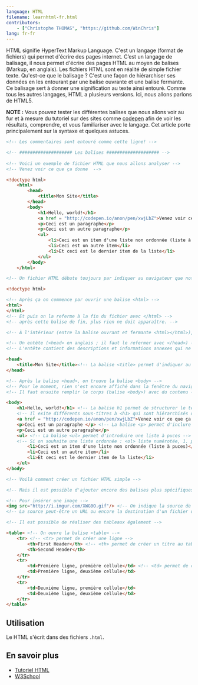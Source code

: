 ```yaml
---
language: HTML
filename: learnhtml-fr.html
contributors:
    - ["Christophe THOMAS", "https://github.com/WinChris"]
lang: fr-fr
---
```


HTML signifie HyperText Markup Language. 
C'est un langage (format de fichiers) qui permet d'écrire des pages internet.
C’est un langage de balisage, il nous permet d'écrire des pages HTML au moyen de balises (Markup, en anglais).
Les fichiers HTML sont en réalité de simple fichier texte.
Qu'est-ce que le balisage ? C'est une façon de hiérarchiser ses données en les entourant par une balise ouvrante et une balise fermante. 
Ce balisage sert à donner une signification au texte ainsi entouré.
Comme tous les autres langages, HTML a plusieurs versions. Ici, nous allons parlons de HTML5.

**NOTE :** Vous pouvez tester les différentes balises que nous allons voir au fur et à mesure du tutoriel sur des sites comme [codepen](http://codepen.io/pen/) afin de voir les résultats, comprendre, et vous familiariser avec le langage.
Cet article porte principalement sur la syntaxe et quelques astuces.


```html
<!-- Les commentaires sont entouré comme cette ligne! -->

<!-- #################### Les balises #################### -->
   
<!-- Voici un exemple de fichier HTML que nous allons analyser -->
<!-- Venez voir ce que ça donne  --> 

<!doctype html>
	<html>
		<head>
			<title>Mon Site</title>
		</head>
		<body>
			<h1>Hello, world!</h1>
			<a href = "http://codepen.io/anon/pen/xwjLbZ">Venez voir ce que ça donne</a>
			<p>Ceci est un paragraphe</p>
			<p>Ceci est un autre paragraphe</p>
			<ul>
				<li>Ceci est un item d'une liste non ordonnée (liste à puces)</li>
				<li>Ceci est un autre item</li>
				<li>Et ceci est le dernier item de la liste</li>
			</ul>
		</body>
	</html>

<!-- Un fichier HTML débute toujours par indiquer au navigateur que notre page est faite en HTML -->

<!doctype html>

<!-- Après ça on commence par ouvrir une balise <html> -->
<html>
</html>
<!-- Et puis on la referme à la fin du fichier avec </html> -->
<!-- après cette balise de fin, plus rien ne doit apparaître. -->

<!-- À l'intérieur (entre la balise ouvrant et fermante <html></html>), on trouve : -->

<!-- Un entête (<head> en anglais ; il faut le refermer avec </head>) -->
<!-- L'entête contient des descriptions et informations annexes qui ne sont pas affichées : se sont les métadonnées -->

<head>
	<title>Mon Site</title><!-- La balise <title> permet d'indiquer au navigateur le titre à afficher dans la barre de l'onglet de la fenêtre -->
</head>

<!-- Après la balise <head>, on trouve la balise <body> -->
<!-- Pour le moment, rien n'est encore affiché dans la fenêtre du navigateur. -->
<!-- Il faut ensuite remplir le corps (balise <body>) avec du contenu -->

<body>
	<h1>Hello, world!</h1> <!-- La balise h1 permet de structurer le texte, c'est  un titre -->
	<!-- Il exite différents sous-titres à <h1> qui sont hiérarchisés du plus important (h2) au plus précis (h6) -->
	<a href = "http://codepen.io/anon/pen/xwjLbZ">Venez voir ce que ça donne</a> <!-- Lien vers la source cible indiqué dans href="" -->
	<p>Ceci est un paragraphe </p> <!-- La balise <p> permet d'inclure du texte à la page html -->
	<p>Ceci est un autre paragraphe</p>
	<ul> <!-- La balise <ul> permet d'introduire une liste à puces -->
	<!-- Si on souhaite une liste ordonnée : <ol> liste numérotée, 1. pour le premier élément, 2. pour le second, etc -->
		<li>Ceci est un item d'une liste non ordonnée (liste à puces)</li>
		<li>Ceci est un autre item</li>
		<li>Et ceci est le dernier item de la liste</li>
	</ul>
</body>

<!-- Voilà comment créer un fichier HTML simple -->

<!-- Mais il est possible d'ajouter encore des balises plus spécifiques -->

<!-- Pour insérer une image -->
<img src="http://i.imgur.com/XWG0O.gif"/> <!-- On indique la source de l'image dans src="" -->
<!-- La source peut-être un URL ou encore la destination d'un fichier de votre ordinateur -->

<!-- Il est possible de réaliser des tableaux également -->

<table> <!-- On ouvre la balise <table> -->
	<tr> <!-- <tr> permet de créer une ligne -->
		<th>First Header</th> <!-- <th> permet de créer un titre au tableau -->
		<th>Second Header</th>
	</tr>
	<tr>
		<td>Première ligne, première cellule</td> <!-- <td> permet de créer une cellule -->
		<td>Première ligne, deuxième cellule</td>
	</tr>
	<tr>
		<td>Deuxième ligne, première cellule</td>
		<td>Deuxième ligne, deuxième cellule</td>
	</tr>
</table>
```

## Utilisation

Le HTML s'écrit dans des fichiers `.html`.

## En savoir plus 

* [Tutoriel HTML](http://slaout.linux62.org/html_css/html.html)
* [W3School](http://www.w3schools.com/html/html_intro.asp)
